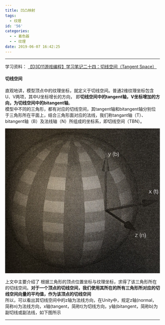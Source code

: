 ```yaml
---
title: 凹凸映射
tags:
  - 纹理
id: '56'
categories:
  - - 着色器
  - - 纹理
date: 2019-06-07 16:42:25
---
```


* * *

学习资料： [【D3D11游戏编程】学习笔记二十四：切线空间（Tangent Space）](https://blog.csdn.net/bonchoix/article/details/8619624)

#### 切线空间

直观地讲，模型顶点中的纹理坐标，就定义于切线空间。普通2维纹理坐标包含U、V两项，其中U坐标增长的方向， 即**切线空间中的tangent轴，V坐标增加的方向，为切线空间中的bitangent轴**。  
模型中不同的三角形，都有对应的切线空间，其tangent轴和bitangent轴分别位于三角形所在平面上，结合三角形面对应的法线，我们称tangant轴（T）、bitangent轴（B）及法线轴（N）所组成的坐标系，即切线空间（TBN）。

![](凹凸映射/tangent_space.png)

上文中主要介绍了 根据三角形的顶点位置坐标与纹理坐标，求得了该三角形所在的切线空间。**对于一个顶点的切线空间，我们使用其所在的所有三角形所对应的切线空间向量的平均值，作为该顶点的切线空间**  
所以，可以看出其切线空间中的z轴为法线方向，在Unity中，规定z轴(normal，简称n)为法线方向，x轴(tangent，简称t)为切线方向，y轴(bitangent，简称b)为副切线或副法线，如下图所示  

* * *